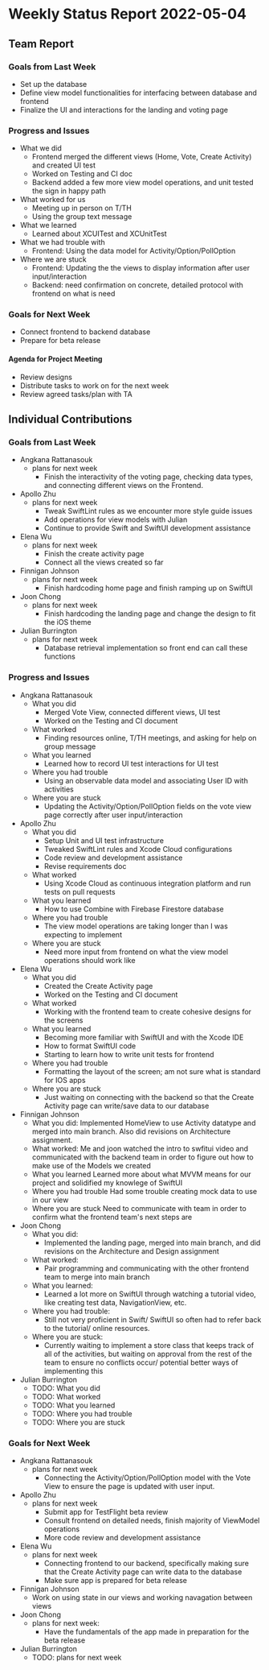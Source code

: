 # Weekly Status Report 2022-05-04

## Team Report

### Goals from Last Week

- Set up the database
- Define view model functionalities for interfacing between database and frontend
- Finalize the UI and interactions for the landing and voting page

### Progress and Issues

- What we did
    - Frontend merged the different views (Home, Vote, Create Activity) and created UI test
    - Worked on Testing and CI doc
    - Backend added a few more view model operations, and unit tested the sign in happy path
- What worked for us
    - Meeting up in person on T/TH
    - Using the group text message
- What we learned
    - Learned about XCUITest and XCUnitTest
- What we had trouble with
    - Frontend: Using the data model for Activity/Option/PollOption
- Where we are stuck
    - Frontend: Updating the the views to display information after user input/interaction
    - Backend: need confirmation on concrete, detailed protocol with frontend on what is need

### Goals for Next Week

- Connect frontend to backend database
- Prepare for beta release

#### Agenda for Project Meeting

- Review designs
- Distribute tasks to work on for the next week
- Review agreed tasks/plan with TA

## Individual Contributions

### Goals from Last Week

- Angkana Rattanasouk
    - plans for next week
        - Finish the interactivity of the voting page, checking data types, and connecting different views on the Frontend.
- Apollo Zhu
    - plans for next week
        - Tweak SwiftLint rules as we encounter more style guide issues
        - Add operations for view models with Julian
        - Continue to provide Swift and SwiftUI development assistance
- Elena Wu
    - plans for next week
        - Finish the create activity page 
        - Connect all the views created so far
- Finnigan Johnson
    - plans for next week
        - Finish hardcoding home page and finish ramping up on SwiftUI
- Joon Chong
    - plans for next week
        - Finish hardcoding the landing page and change the design to fit the iOS theme
- Julian Burrington
    - plans for next week
        - Database retrieval implementation so front end can call these functions

### Progress and Issues

- Angkana Rattanasouk
    - What you did
        - Merged Vote View, connected different views, UI test 
        - Worked on the Testing and CI document
    - What worked
        - Finding resources online, T/TH meetings, and asking for help on group message
    - What you learned
        - Learned how to record UI test interactions for UI test
    - Where you had trouble
        - Using an observable data model and associating User ID with activities
    - Where you are stuck
        - Updating the Activity/Option/PollOption fields on the vote view page correctly after user input/interaction
- Apollo Zhu
    - What you did
        - Setup Unit and UI test infrastructure
        - Tweaked SwiftLint rules and Xcode Cloud configurations
        - Code review and development assistance
        - Revise requirements doc
    - What worked
        - Using Xcode Cloud as continuous integration platform and run tests on pull requests
    - What you learned
        - How to use Combine with Firebase Firestore database
    - Where you had trouble
        - The view model operations are taking longer than I was expecting to implement
    - Where you are stuck
        - Need more input from frontend on what the view model operations should work like
- Elena Wu
    - What you did
        - Created the Create Activity page
        - Worked on the Testing and CI document
    - What worked
        - Working with the frontend team to create cohesive designs for the screens
    - What you learned
        - Becoming more familiar with SwiftUI and with the Xcode IDE
        - How to format SwiftUI code
        - Starting to learn how to write unit tests for frontend
    - Where you had trouble
        - Formatting the layout of the screen; am not sure what is standard for IOS apps
    - Where you are stuck
        - Just waiting on connecting with the backend so that the Create Activity page can write/save data to our database
- Finnigan Johnson
    - What you did:
        Implemented HomeView to use Activity datatype and merged into main branch. Also did revisions on Architecture assignment.
    - What worked:
        Me and joon watched the intro to swfitui video and communicated with the backend team in order to figure out how to make
        use of the Models we created
    - What you learned
        Learned more about what MVVM means for our project and solidified my knowlege of SwiftUI
    - Where you had trouble
        Had some trouble creating mock data to use in our view
    - Where you are stuck
        Need to communicate with team in order to confirm what the frontend team's next steps are
- Joon Chong
    - What you did:
        - Implemented the landing page, merged into main branch, and did revisions on the
          Architecture and Design assignment
    - What worked:
        - Pair programming and communicating with the other frontend team to merge into main branch
    - What you learned:
        - Learned a lot more on SwiftUI through watching a tutorial video, like creating test data, NavigationView, etc.
    - Where you had trouble:
        - Still not very proficient in Swift/ SwiftUI so often had to refer back to the tutorial/ online resources.
    - Where you are stuck:
        - Currently waiting to implement a store class that keeps track of all of the activities, but waiting on approval
          from the rest of the team to ensure no conflicts occur/ potential better ways of implementing this
- Julian Burrington
    - TODO: What you did
    - TODO: What worked
    - TODO: What you learned
    - TODO: Where you had trouble
    - TODO: Where you are stuck

### Goals for Next Week

- Angkana Rattanasouk
    - plans for next week
        - Connecting the Activity/Option/PollOption model with the Vote View to ensure the page is updated with user input.
- Apollo Zhu
    - plans for next week
        - Submit app for TestFlight beta review
        - Consult frontend on detailed needs, finish majority of ViewModel operations
        - More code review and development assistance
- Elena Wu
    - plans for next week
        - Connecting frontend to our backend, specifically making sure that the Create Activity page can write data to the database
        - Make sure app is prepared for beta release
- Finnigan Johnson
    - Work on using state in our views and working navagation between views
- Joon Chong
    - plans for next week:
        - Have the fundamentals of the app made in preparation for the beta release
- Julian Burrington
    - TODO: plans for next week
